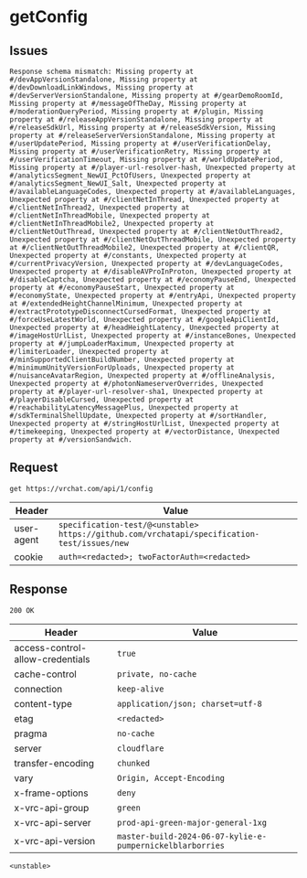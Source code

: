 # getConfig

## Issues
```
Response schema mismatch: Missing property at #/devAppVersionStandalone, Missing property at #/devDownloadLinkWindows, Missing property at #/devServerVersionStandalone, Missing property at #/gearDemoRoomId, Missing property at #/messageOfTheDay, Missing property at #/moderationQueryPeriod, Missing property at #/plugin, Missing property at #/releaseAppVersionStandalone, Missing property at #/releaseSdkUrl, Missing property at #/releaseSdkVersion, Missing property at #/releaseServerVersionStandalone, Missing property at #/userUpdatePeriod, Missing property at #/userVerificationDelay, Missing property at #/userVerificationRetry, Missing property at #/userVerificationTimeout, Missing property at #/worldUpdatePeriod, Missing property at #/player-url-resolver-hash, Unexpected property at #/analyticsSegment_NewUI_PctOfUsers, Unexpected property at #/analyticsSegment_NewUI_Salt, Unexpected property at #/availableLanguageCodes, Unexpected property at #/availableLanguages, Unexpected property at #/clientNetInThread, Unexpected property at #/clientNetInThread2, Unexpected property at #/clientNetInThreadMobile, Unexpected property at #/clientNetInThreadMobile2, Unexpected property at #/clientNetOutThread, Unexpected property at #/clientNetOutThread2, Unexpected property at #/clientNetOutThreadMobile, Unexpected property at #/clientNetOutThreadMobile2, Unexpected property at #/clientQR, Unexpected property at #/constants, Unexpected property at #/currentPrivacyVersion, Unexpected property at #/devLanguageCodes, Unexpected property at #/disableAVProInProton, Unexpected property at #/disableCaptcha, Unexpected property at #/economyPauseEnd, Unexpected property at #/economyPauseStart, Unexpected property at #/economyState, Unexpected property at #/entryApi, Unexpected property at #/extendedHeightChannelMinimum, Unexpected property at #/extractPrototypeDisconnectCursedFormat, Unexpected property at #/forceUseLatestWorld, Unexpected property at #/googleApiClientId, Unexpected property at #/headHeightLatency, Unexpected property at #/imageHostUrlList, Unexpected property at #/instanceBones, Unexpected property at #/jumpLoaderMaximum, Unexpected property at #/limiterLoader, Unexpected property at #/minSupportedClientBuildNumber, Unexpected property at #/minimumUnityVersionForUploads, Unexpected property at #/nuisanceAvatarRegion, Unexpected property at #/offlineAnalysis, Unexpected property at #/photonNameserverOverrides, Unexpected property at #/player-url-resolver-sha1, Unexpected property at #/playerDisableCursed, Unexpected property at #/reachabilityLatencyMessagePlus, Unexpected property at #/sdkTerminalShellUpdate, Unexpected property at #/sortHandler, Unexpected property at #/stringHostUrlList, Unexpected property at #/timekeeping, Unexpected property at #/vectorDistance, Unexpected property at #/versionSandwich.
```

## Request
`get https://vrchat.com/api/1/config`

| Header | Value |
| ------ | ----- |
| user-agent | `specification-test/@<unstable> https://github.com/vrchatapi/specification-test/issues/new` |
| cookie | `auth=<redacted>; twoFactorAuth=<redacted>` |


## Response
`200 OK`

| Header | Value |
| ------ | ----- |
| access-control-allow-credentials | `true` |
| cache-control | `private, no-cache` |
| connection | `keep-alive` |
| content-type | `application/json; charset=utf-8` |
| etag | `<redacted>` |
| pragma | `no-cache` |
| server | `cloudflare` |
| transfer-encoding | `chunked` |
| vary | `Origin, Accept-Encoding` |
| x-frame-options | `deny` |
| x-vrc-api-group | `green` |
| x-vrc-api-server | `prod-api-green-major-general-1xg` |
| x-vrc-api-version | `master-build-2024-06-07-kylie-e-pumpernickelblarborries` |

```jsonc
<unstable>
```
